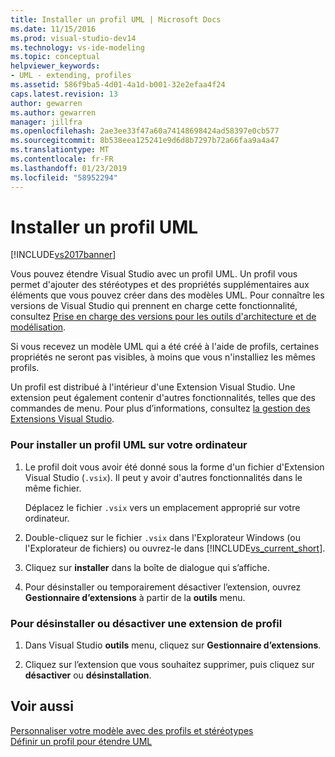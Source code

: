 ```yaml
---
title: Installer un profil UML | Microsoft Docs
ms.date: 11/15/2016
ms.prod: visual-studio-dev14
ms.technology: vs-ide-modeling
ms.topic: conceptual
helpviewer_keywords:
- UML - extending, profiles
ms.assetid: 586f9ba5-4d01-4a1d-b001-32e2efaa4f24
caps.latest.revision: 13
author: gewarren
ms.author: gewarren
manager: jillfra
ms.openlocfilehash: 2ae3ee33f47a60a74148698424ad58397e0cb577
ms.sourcegitcommit: 8b538eea125241e9d6d8b7297b72a66faa9a4a47
ms.translationtype: MT
ms.contentlocale: fr-FR
ms.lasthandoff: 01/23/2019
ms.locfileid: "58952294"
---
```

# <a name="install-a-uml-profile"></a>Installer un profil UML
[!INCLUDE[vs2017banner](../includes/vs2017banner.md)]

Vous pouvez étendre Visual Studio avec un profil UML. Un profil vous permet d'ajouter des stéréotypes et des propriétés supplémentaires aux éléments que vous pouvez créer dans des modèles UML. Pour connaître les versions de Visual Studio qui prennent en charge cette fonctionnalité, consultez [Prise en charge des versions pour les outils d'architecture et de modélisation](../modeling/what-s-new-for-design-in-visual-studio.md#VersionSupport).  
  
 Si vous recevez un modèle UML qui a été créé à l'aide de profils, certaines propriétés ne seront pas visibles, à moins que vous n'installiez les mêmes profils.  
  
 Un profil est distribué à l'intérieur d'une Extension Visual Studio. Une extension peut également contenir d'autres fonctionnalités, telles que des commandes de menu. Pour plus d’informations, consultez [la gestion des Extensions Visual Studio](http://go.microsoft.com/fwlink/?LinkId=160728).  
  
### <a name="to-install-a-uml-profile-on-your-computer"></a>Pour installer un profil UML sur votre ordinateur  
  
1.  Le profil doit vous avoir été donné sous la forme d'un fichier d'Extension Visual Studio (`.vsix`). Il peut y avoir d'autres fonctionnalités dans le même fichier.  
  
     Déplacez le fichier `.vsix` vers un emplacement approprié sur votre ordinateur.  
  
2.  Double-cliquez sur le fichier `.vsix` dans l'Explorateur Windows (ou l'Explorateur de fichiers) ou ouvrez-le dans [!INCLUDE[vs_current_short](../includes/vs-current-short-md.md)].  
  
3.  Cliquez sur **installer** dans la boîte de dialogue qui s’affiche.  
  
4.  Pour désinstaller ou temporairement désactiver l’extension, ouvrez **Gestionnaire d’extensions** à partir de la **outils** menu.  
  
### <a name="to-uninstall-or-disable-a-profile-extension"></a>Pour désinstaller ou désactiver une extension de profil  
  
1.  Dans Visual Studio **outils** menu, cliquez sur **Gestionnaire d’extensions**.  
  
2.  Cliquez sur l’extension que vous souhaitez supprimer, puis cliquez sur **désactiver** ou **désinstallation**.  
  
## <a name="see-also"></a>Voir aussi  
 [Personnaliser votre modèle avec des profils et stéréotypes](../modeling/customize-your-model-with-profiles-and-stereotypes.md)   
 [Définir un profil pour étendre UML](../modeling/define-a-profile-to-extend-uml.md)
